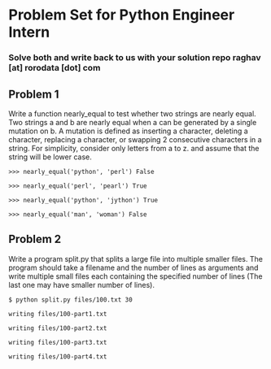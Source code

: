 # Problem Set for Python Engineer Intern
### Solve both and write back to us with your solution repo raghav [at] rorodata [dot] com

## **Problem 1**

Write a function nearly_equal to test whether two strings are nearly equal. Two strings a and b are nearly equal when a can be generated by a single mutation on b. A mutation is defined as inserting a character, deleting a character, replacing a character, or swapping 2 consecutive characters in a string. For simplicity, consider only letters from a to z. and assume that the string will be lower case.

`>>> nearly_equal('python', 'perl') False`

`>>> nearly_equal('perl', 'pearl') True`

`>>> nearly_equal('python', 'jython') True`

`>>> nearly_equal('man', 'woman') False`

## **Problem 2**

Write a program split.py that splits a large file into multiple smaller files. The program should take a filename and the number of lines as arguments and write multiple small files each containing the specified number of lines (The last one may have smaller number of lines).

`$ python split.py files/100.txt 30`

`writing files/100-part1.txt`

`writing files/100-part2.txt`

`writing files/100-part3.txt` 

`writing files/100-part4.txt`
